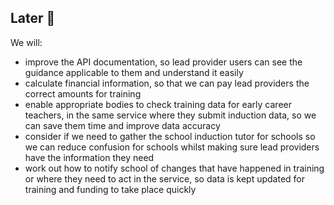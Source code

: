 ## Later 🔮
We will:
* improve the API documentation, so lead provider users can see the guidance applicable to them and understand it easily
* calculate financial information, so that we can pay lead providers the correct amounts for training
* enable appropriate bodies to check training data for early career teachers, in the same service where they submit induction data, so we can save them time and improve data accuracy
* consider if we need to gather the school induction tutor for schools so we can reduce confusion for schools whilst making sure lead providers have the information they need
* work out how to notify school of changes that have happened in training or where they need to act in the service, so data is kept updated for training and funding to take place quickly

